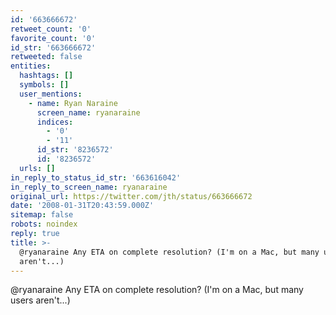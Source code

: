 ```yaml
---
id: '663666672'
retweet_count: '0'
favorite_count: '0'
id_str: '663666672'
retweeted: false
entities:
  hashtags: []
  symbols: []
  user_mentions:
    - name: Ryan Naraine
      screen_name: ryanaraine
      indices:
        - '0'
        - '11'
      id_str: '8236572'
      id: '8236572'
  urls: []
in_reply_to_status_id_str: '663616042'
in_reply_to_screen_name: ryanaraine
original_url: https://twitter.com/jth/status/663666672
date: '2008-01-31T20:43:59.000Z'
sitemap: false
robots: noindex
reply: true
title: >-
  @ryanaraine Any ETA on complete resolution? (I'm on a Mac, but many users
  aren't...)
---
```


@ryanaraine Any ETA on complete resolution? (I'm on a Mac, but many users aren't...)